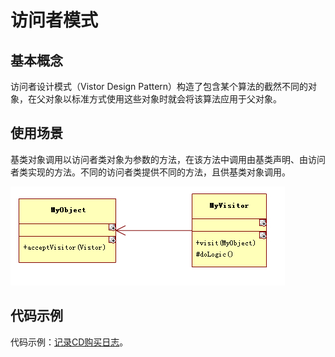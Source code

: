 # 访问者模式

## 基本概念

访问者设计模式（Vistor Design Pattern）构造了包含某个算法的截然不同的对象，在父对象以标准方式使用这些对象时就会将该算法应用于父对象。


## 使用场景

基类对象调用以访问者类对象为参数的方法，在该方法中调用由基类声明、由访问者类实现的方法。不同的访问者类提供不同的方法，且供基类对象调用。

![UML](images/book_pdp/pdp_19.jpg)

## 代码示例

代码示例：[记录CD购买日志](https://github.com/mumingv/php/tree/master/books/my_php_design_patterns/chapter_19)。

